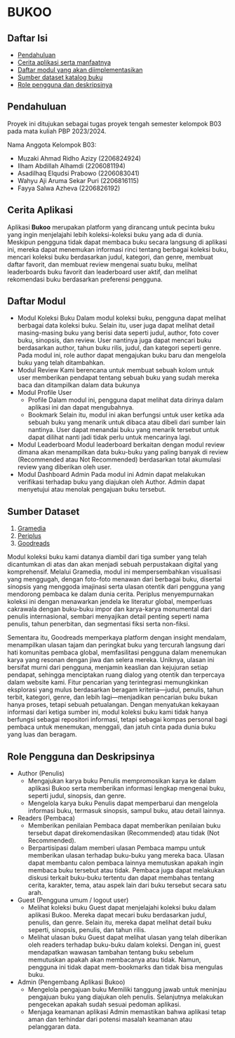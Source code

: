 # BUKOO

## Daftar Isi

- [Pendahuluan](#Pendahuluan)
- [Cerita aplikasi serta manfaatnya](#Cerita-Aplikasi)
- [Daftar modul yang akan diimplementasikan](#Daftar-Modul)
- [Sumber dataset katalog buku](#Sumber-Dataset)
- [Role pengguna dan deskripsinya](#Role-Pengguna-dan-Deskripsinya)

## Pendahuluan

Proyek ini ditujukan sebagai tugas proyek tengah semester kelompok B03 pada mata kuliah PBP 2023/2024.

Nama Anggota Kelompok B03:
- Muzaki Ahmad Ridho Azizy 		(2206824924)
- Ilham Abdillah Alhamdi 		(2206081194)
- Asadilhaq Elqudsi Prabowo 	(2206083041)
- Wahyu Aji Aruma Sekar Puri 	(2206816115)
- Fayya Salwa Azheva 			(2206826192)




## Cerita Aplikasi 

Aplikasi **Bukoo** merupakan platform yang dirancang untuk pecinta buku yang ingin menjelajahi lebih koleksi-koleksi buku yang ada di dunia. Meskipun pengguna tidak dapat membaca buku secara langsung di aplikasi ini, mereka dapat menemukan informasi rinci tentang berbagai koleksi buku, mencari koleksi buku berdasarkan judul, kategori, dan genre, membuat daftar favorit, dan membuat review mengenai suatu buku, melihat leaderboards buku favorit dan leaderboard user aktif, dan melihat rekomendasi buku berdasarkan preferensi pengguna.

## Daftar Modul
- Modul Koleksi Buku
    Dalam modul koleksi buku, pengguna dapat melihat berbagai data koleksi buku. Selain itu, user juga dapat melihat detail masing-masing buku yang berisi data       seperti judul, author, foto cover buku, sinopsis, dan review. User nantinya juga dapat mencari buku berdasarkan author, tahun buku rilis, judul, dan kategori     seperti genre. Pada modul ini, role author dapat mengajukan buku baru dan mengelola buku yang telah ditambahkan.
- Modul Review
    Kami berencana untuk membuat sebuah kolom untuk user memberikan pendapat tentang sebuah buku yang sudah mereka baca dan ditampilkan dalam data bukunya
- Modul Profile User
    - Profile
        Dalam modul ini, pengguna dapat melihat data dirinya dalam aplikasi ini dan dapat mengubahnya. 
    - Bookmark
        Selain itu, modul ini akan berfungsi untuk user ketika ada sebuah buku yang menarik untuk dibaca atau dibeli dari sumber lain nantinya. User dapat                 menandai buku yang menarik tersebut untuk dapat dilihat nanti jadi tidak perlu untuk mencarinya lagi.
- Modul Leaderboard
    Modul leaderboard berkaitan dengan modul review dimana akan menampilkan data buku-buku yang paling banyak di review (Recommended atau Not Recommended)             berdasarkan total akumulasi review yang diberikan oleh user. 
- Modul Dashboard Admin
    Pada modul ini Admin dapat melakukan verifikasi terhadap buku yang diajukan oleh Author. Admin dapat menyetujui atau menolak pengajuan buku tersebut.


## Sumber Dataset

1. [Gramedia](https://www.gramedia.com/categories/buku) 
2. [Periplus](https://www.periplus.com/c/1/books)
3. [Goodreads](https://www.goodreads.com/) 

Modul koleksi buku kami datanya diambil dari tiga sumber yang telah dicantumkan di atas dan akan menjadi sebuah perpustakaan digital yang komprehensif. Melalui Gramedia, modul ini mempersembahkan visualisasi yang menggugah, dengan foto-foto menawan dari berbagai buku, disertai sinopsis yang menggoda imajinasi serta ulasan otentik dari pengguna yang mendorong pembaca ke dalam dunia cerita. Periplus menyempurnakan koleksi ini dengan menawarkan jendela ke literatur global, memperluas cakrawala dengan buku-buku impor dan karya-karya monumental dari penulis internasional, sembari menyajikan detail penting seperti nama penulis, tahun penerbitan, dan segmentasi fiksi serta non-fiksi. 

 Sementara itu, Goodreads memperkaya platform dengan insight mendalam, menampilkan ulasan tajam dan peringkat buku yang tercurah langsung dari hati komunitas pembaca global, memfasilitasi pengguna dalam menemukan karya yang resonan dengan jiwa dan selera mereka. Uniknya, ulasan ini bersifat murni dari pengguna, menjamin keaslian dan kejujuran setiap pendapat, sehingga menciptakan ruang dialog yang otentik dan terpercaya dalam website kami. Fitur pencarian yang terintegrasi memungkinkan eksplorasi yang mulus berdasarkan beragam kriteria—judul, penulis, tahun terbit, kategori, genre, dan lebih lagi—menjadikan pencarian buku bukan hanya proses, tetapi sebuah petualangan. Dengan menyatukan kekayaan informasi dari ketiga sumber ini, modul koleksi buku kami tidak hanya berfungsi sebagai repositori informasi, tetapi sebagai kompas personal bagi pembaca untuk menemukan, menggali, dan jatuh cinta pada dunia buku yang luas dan beragam.


  
## Role Pengguna dan Deskripsinya
- Author (Penulis)
    - Mengajukan karya buku
      Penulis mempromosikan karya ke dalam aplikasi Bukoo serta memberikan informasi lengkap mengenai buku, seperti judul, sinopsis, dan genre.
    - Mengelola karya buku
      Penulis dapat memperbarui dan mengelola informasi buku, termasuk sinopsis, sampul buku, atau detail lainnya.
- Readers (Pembaca)
    - Memberikan penilaian 
        Pembaca dapat memberikan penilaian buku tersebut dapat direkomendasikan (Recommended) atau tidak (Not Recommended). 
    - Berpartisipasi dalam memberi ulasan
        Pembaca mampu untuk memberikan ulasan terhadap buku-buku yang mereka baca. Ulasan dapat membantu calon pembaca lainnya memutuskan apakah ingin membaca             buku tersebut atau tidak. Pembaca juga dapat melakukan diskusi terkait buku-buku tertentu dan dapat membahas tentang cerita, karakter, tema, atau aspek           lain dari buku tersebut secara satu arah.
- Guest (Pengguna umum / logout user)
    - Melihat koleksi buku
        Guest dapat menjelajahi koleksi buku dalam aplikasi Bukoo. Mereka dapat mecari buku berdasarkan judul, penulis, dan genre. Selain itu, mereka dapat               melihat detail buku seperti, sinopsis, penulis, dan tahun rilis. 
    - Melihat ulasan buku
        Guest dapat melihat ulasan yang telah diberikan oleh readers terhadap buku-buku dalam koleksi. Dengan ini, guest mendapatkan wawasan tambahan tentang buku         sebelum memutuskan apakah akan membacanya atau tidak. Namun, pengguna ini tidak dapat mem-bookmarks dan tidak bisa mengulas buku.
- Admin (Pengembang Aplikasi Bukoo)
    - Mengelola pengajuan buku
      Memiliki tanggung jawab untuk meninjau pengajuan buku yang diajukan oleh penulis. Selanjutnya melakukan pengecekan apakah sudah sesuai pedoman aplikasi.
    - Menjaga keamanan aplikasi
        Admin memastikan bahwa aplikasi tetap aman dan terhindar dari potensi masalah keamanan atau pelanggaran data.




